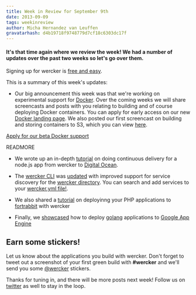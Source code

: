 ```yaml
---
title: Week in Review for September 9th
date: 2013-09-09
tags: weekinreview
author: Micha Hernandez van Leuffen
gravatarhash: d4b19718f9748779d7cf18c6303dc17f
---
```


<h4 class="subheader">
It's that time again where we review the week! We had a number of updates over the past two weeks so let's go over them.
</h4>

Signing up for wercker is [free and easy](https://app.wercker.com/users/new/).

This is a summary of this week's updates:

* Our big announcement this week was that we're working on experimental support for [Docker](http://docker.io). Over the coming weeks we will share screencasts and posts with you relating to building and of course deploying Docker containers. You can apply for early access on our new [Docker landing page](http://wercker.com/docker). We also posted our first screencast on building and storing containers to S3, which you can view [here](http://blog.wercker.com/2013/09/06/Building-and-Storing-Docker-Containers.html).

<div class="text-center">
<a href="http://wercker.com/docker/index.html#form" class="button radius secondary">Apply for our beta Docker support</a>
</div>

READMORE

* We wrote up an in-depth [tutorial](http://blog.wercker.com/2013/09/03/ContinuousDelivery-with-wercker-digitalocean-and-nodejs.html) on doing continuous delivery for a node.js app from wercker to [Digital Ocean](http://digitalocean.com).

* The [wercker CLI](http://devcenter.wercker.com/articles/cli/) was [updated](http://blog.wercker.com/2013/09/03/wercker-services.html) with improved support for service discovery for the [wercker directory](). You can search and add services to your [wercker.yml file!](http://devcenter.wercker.com/articles/werckeryml/).

* We also shared a [tutorial](http://blog.wercker.com/2013/08/27/Deploying-your-PHP-application-to-fortrabbit.html) on deployinng your PHP applications to [fortrabbit](http://fortrabbit.com/) with wercker

* Finally, we [showcased](http://blog.wercker.com/2013/08/22/Deploying-Go-to-Google-App-Engine.html) how to deploy [golang](http://golang.org/) applications to [Google App Engine](https://appengine.google.com)

## Earn some stickers!

Let us know about the applications you build with wercker. Don't forget to tweet out a screenshot of your first green build with **#wercker** and we'll send you some [@wercker](http://twitter.com/wercker) stickers.

Thanks for tuning in, and there will be more posts next week! Follow us on [twitter](http://twitter.com/wercker) as well to stay in the loop.